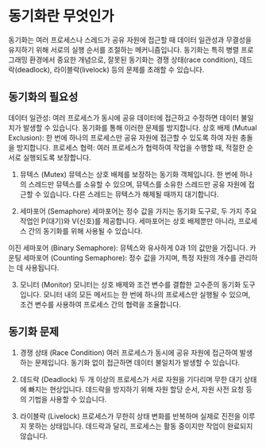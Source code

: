 # 동기화란 무엇인가

동기화는 여러 프로세스나 스레드가 공유 자원에 접근할 때 데이터 일관성과 무결성을 유지하기 위해 서로의 실행 순서를 조절하는 메커니즘입니다. 동기화는 특히 병렬 프로그래밍 환경에서 중요한 개념으로, 잘못된 동기화는 경쟁 상태(race condition), 데드락(deadlock), 라이블락(livelock) 등의 문제를 초래할 수 있습니다.

## 동기화의 필요성

데이터 일관성: 여러 프로세스가 동시에 공유 데이터에 접근하고 수정하면 데이터 불일치가 발생할 수 있습니다. 동기화를 통해 이러한 문제를 방지합니다.
상호 배제 (Mutual Exclusion): 한 번에 하나의 프로세스만 공유 자원에 접근할 수 있도록 하여 자원 충돌을 방지합니다.
프로세스 협력: 여러 프로세스가 협력하여 작업을 수행할 때, 적절한 순서로 실행되도록 보장합니다.

1. 뮤텍스 (Mutex)
   뮤텍스는 상호 배제를 보장하는 동기화 객체입니다. 한 번에 하나의 스레드만 뮤텍스를 소유할 수 있으며, 뮤텍스를 소유한 스레드만 공유 자원에 접근할 수 있습니다. 다른 스레드는 뮤텍스가 해제될 때까지 대기합니다.

2. 세마포어 (Semaphore)
   세마포어는 정수 값을 가지는 동기화 도구로, 두 가지 주요 작업인 P(대기)와 V(신호)를 제공합니다. 세마포어는 상호 배제뿐만 아니라, 프로세스 간의 동기화를 위해 사용될 수 있습니다.

이진 세마포어 (Binary Semaphore): 뮤텍스와 유사하게 0과 1의 값만을 가집니다.
카운팅 세마포어 (Counting Semaphore): 정수 값을 가지며, 특정 자원의 개수를 관리하는 데 사용됩니다.

3. 모니터 (Monitor)
   모니터는 상호 배제와 조건 변수를 결합한 고수준의 동기화 도구입니다. 모니터 내의 모든 메서드는 한 번에 하나의 프로세스만 실행될 수 있으며, 조건 변수를 사용하여 프로세스 간의 협력을 조율합니다.

## 동기화 문제

1. 경쟁 상태 (Race Condition)
   여러 프로세스가 동시에 공유 자원에 접근하여 발생하는 문제입니다. 동기화 없이 접근하면 데이터 불일치가 발생할 수 있습니다.

2. 데드락 (Deadlock)
   두 개 이상의 프로세스가 서로 자원을 기다리며 무한 대기 상태에 빠지는 현상입니다. 데드락을 방지하기 위해 자원 할당 순서, 자원 사전 요청 등의 기법을 사용할 수 있습니다.

3. 라이블락 (Livelock)
   프로세스가 무한히 상태 변화를 반복하며 실제로 진전을 이루지 못하는 상태입니다. 데드락과 달리, 프로세스는 활동 중이지만 작업이 완료되지 않습니다.
